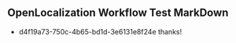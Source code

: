 ## OpenLocalization Workflow Test MarkDown
* d4f19a73-750c-4b65-bd1d-3e6131e8f24e thanks!

<!--HONumber=Sep16_HO1-->


